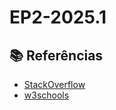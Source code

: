 # EP2-2025.1
## 📚 Referências

- [StackOverflow]([https://fonts.google.com/specimen/Press+Start+2P](https://stackoverflow.com/questions))
- [w3schools]([https://www.pygame.org/docs/](https://www.w3schools.com))
